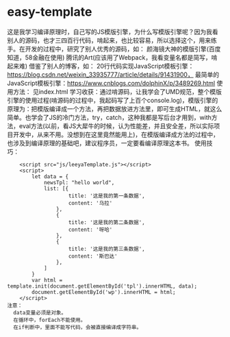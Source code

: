 # easy-template
  这是我学习编译原理时，自己写的JS模版引擎，为什么写模版引擎呢？因为我看别人的源码，也才三四百行代码，啃起来，也比较容易，所以选择这个，用来练手。在开发的过程中，研究了别人优秀的源码，如：
    颜海镜大神的模版引擎(百度知道，58金融在使用)
    腾讯的Art(应该用了Webpack，我看变量名都是简写，啃起来难)
  借鉴了别人的博客，如：
    20行代码实现JavaScript模板引擎：https://blog.csdn.net/weixin_33935777/article/details/91431900，
    最简单的JavaScript模板引擎：https://www.cnblogs.com/dolphinX/p/3489269.html
  使用方法：
    见index.html
  学习收获：通过啃源码，让我学会了UMD规范，整个模版引擎的使用过程(啃源码的过程中，我起码写了上百个console.log)，模版引擎的原理为：把模版编译成一个方法，再把数据放进方法里，即可生成HTML，就这么简单。也学会了JS的冷门方法，try，catch，这种我都是写后台才用到，with方法，eval方法(以前，看JS大犀牛的时候，认为性能差，并且安全差，所以实际项目开发中，从来不用。没想到在这里竟然能用上)，在模版编译成方法的过程中，也涉及到编译原理的基础吧，建议程序员，一定要看编译原理这本书。
  使用技巧：
    <div id="wp"></div>
		<script id="tpl" type="text/html">
			<h2>easy-template.js</h2>
			<h3>by --leeya</h3>
			<%=data.newsTpl%><br/><br/>
			<%for(i = 0; i < data.list.length; i++) {%>
				<%=list[i].title%><br/>
				<%=list[i].content%><br/>
				<%=list[i].desc%><br/>
			<%}%>
      <%if ('1') {
        console.log("123")
      }%>
        </script>

		<script src="js/leeyaTemplate.js"></script>
		<script>
			let data = {
				newsTpl: "hello world",
				list: [{
						title: '这是我的第一条数据',
						content: '乌拉'
					},
					{
						title: '这是我的第二条数据',
						content: '呀哈'
					},
					{
						title: '这是我的第三条数据',
						content: '斯巴达'
					},
				]
			}
			var html = template.init(document.getElementById('tpl').innerHTML, data);
			document.getElementById('wp').innerHTML = html;
		</script>
    注意：
      data变量必须是对象。
      在循环中，forEach不能使用。
      在if判断中，里面不能写代码，会被直接编译成字符串。
